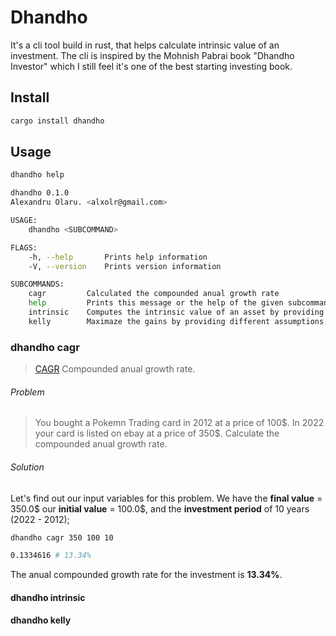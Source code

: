 # Dhandho

It's a cli tool build in rust, that helps calculate intrinsic value of an investment.
The cli is inspired by the Mohnish Pabrai book "Dhandho Investor" which I still feel it's one of the best starting investing book.

## Install

```bash
cargo install dhandho
```

## Usage

```bash
dhandho help

dhandho 0.1.0
Alexandru Olaru. <alxolr@gmail.com>

USAGE:
    dhandho <SUBCOMMAND>

FLAGS:
    -h, --help       Prints help information
    -V, --version    Prints version information

SUBCOMMANDS:
    cagr         Calculated the compounded anual growth rate
    help         Prints this message or the help of the given subcommand(s)
    intrinsic    Computes the intrinsic value of an asset by providing different parameters
    kelly        Maximaze the gains by providing different assumptions. Ex: -a 0.8,21.0
```

### dhandho cagr

> [CAGR](https://www.investopedia.com/terms/c/cagr.asp) Compounded anual growth rate.

###### Problem

> You bought a Pokemn Trading card in 2012 at a price of 100\$. In 2022 your card is listed on ebay at a price of 350$.
Calculate the compounded anual growth rate.

###### Solution

Let's find out our input variables for this problem. We have the **final value** = 350.0\$ our **initial value** = 100.0\$, and the **investment period** of 10 years (2022 - 2012);


```bash
dhandho cagr 350 100 10

0.1334616 # 13.34% 
```

The anual compounded growth rate for the investment is **13.34%**.





#### dhandho intrinsic

#### dhandho kelly



